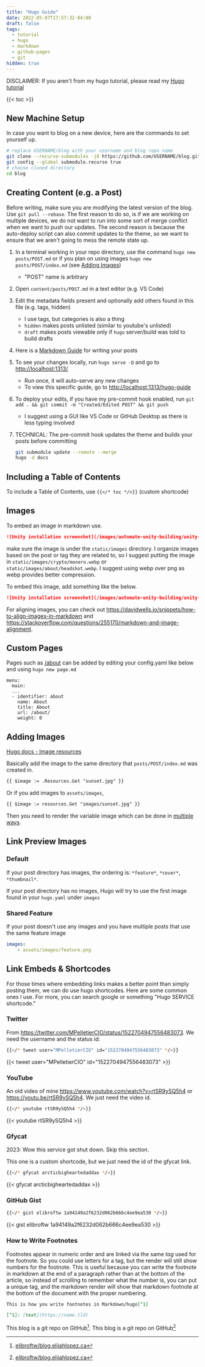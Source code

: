```yaml
---
title: "Hugo Guide"
date: 2022-05-07T17:57:32-04:00
draft: false
tags:
  - tutorial
  - hugo
  - markdown
  - github-pages
  - git
hidden: true
---
```


DISCLAIMER: If you aren't from my hugo tutorial, please read my [Hugo tutorial](/posts/hugo-tutorial/#prerequisites)

<!-- table of contents -->

{{< toc >}}

## New Machine Setup

In case you want to blog on a new device, here are the commands to set yourself up.

```bash
# replace USERNAME/blog with your username and blog repo name
git clone --recurse-submodules -j8 https://github.com/USERNAME/blog.git
git config --global submodule.recurse true
# choose cloned directory
cd blog
```

## Creating Content (e.g. a Post)

Before writing, make sure you are modifying the latest version of the blog. Use `git pull --rebase`. The first reason to do so, is if we are working on multiple devices, we do not want to run into some sort of merge conflict when we want to push our updates. The second reason is because the auto-deploy script can also commit updates to the theme, so we want to ensure that we aren't going to mess the remote state up.

1. In a terminal working in your repo directory, use the command `hugo new posts/POST.md` or if you plan on using images `hugo new posts/POST/index.md` (see [Adding Images](#adding-images))
    - "POST" name is arbitrary
2. Open `content/posts/POST.md` in a text editor (e.g. VS Code)
3. Edit the metadata fields present and optionally add others found in this file (e.g. tags, hidden)
    - I use tags, but categories is also a thing
    - `hidden` makes posts unlisted (similar to youtube's unlisted)
    - `draft` makes posts viewable only if `hugo` server/build was told to build drafts
4. Here is a [Markdown Guide](https://www.markdownguide.org/basic-syntax/) for writing your posts
5. To see your changes locally, run `hugo serve -D` and go to [http://localhost:1313/](http://localhost:1313/)
    - Run once, it will auto-serve any new changes
    - To view this specific guide, go to [http://localhost:1313/hugo-guide](http://localhost:1313/hugo-guide)
6. To deploy your edits, if you have my pre-commit hook enabled, run `git add . && git commit -m "Created/Edited POST" && git push`
    - I suggest using a GUI like VS Code or GitHub Desktop as there is less typing involved
7. TECHNICAL: The pre-commit hook updates the theme and builds your posts before committing

    ```bash
    git submodule update --remote --merge
    hugo -d docs
    ```

## Including a Table of Contents

To include a Table of Contents, use `{{</* toc */>}}` (custom shortcode)

## Images

To embed an image in markdown use.

```md
![Unity installation screenshot](/images/automate-unity-building/unity-hub.webp)
```

 make sure the image is under the `static/images` directory. I organize images based on the post or tag they
are related to, so I suggest putting the image in `static/images/crypto/monero.webp` or `static/images/about/headshot.webp`. I suggest using webp over png as webp provides better compression.

To embed this image, add something like the below.

```md
![Unity installation screenshot](/images/automate-unity-building/unity-hub.webp)
```

For aligning images, you can check out https://davidwells.io/snippets/how-to-align-images-in-markdown and https://stackoverflow.com/questions/255170/markdown-and-image-alignment.

## Custom Pages

Pages such as [/about](/about) can be added by editing your config.yaml like below and using `hugo new page.md`

```.
menu:
  main:
  ...
  - identifier: about
    name: About
    title: About
    url: /about/
    weight: 0
```

## Adding Images

[Hugo docs - Image resources ](https://gohugo.io/content-management/image-processing/#image-resources)

Basically add the image to the same directory that `posts/POST/index.md` was created in.

```md
{{ $image := .Resources.Get "sunset.jpg" }}
```

Or if you add images to `assets/images`,

```md
{{ $image := resources.Get "images/sunset.jpg" }}
```

Then you need to render the variable image which can be done in [multiple ways](https://gohugo.io/content-management/image-processing/#image-rendering).

## Link Preview Images

### Default

If your post directory has images, the ordering is: `*feature*`, `*cover*`, `*thumbnail*`.

If your post directory has no images, Hugo will try to use the first image found in your `hugo.yaml` under `images`

### Shared Feature

If your post doesn't use any images and you have multiple posts that use the same feature image

```yaml
images:
    - assets/images/feature.png
```

## Link Embeds & Shortcodes

For those times where embedding links makes a better point than simply posting them, we can do use hugo shortcodes.
Here are some common ones I use. For more, you can search google or something "Hugo SERVICE shortcode."

### Twitter

From https://twitter.com/MPelletierCIO/status/1522704947556483073.
We need the username and the status id:

```bash
{{</* tweet user="MPelletierCIO" id="1522704947556483073" */>}}
```

{{< tweet user="MPelletierCIO" id="1522704947556483073" >}}

### YouTube

An old video of mine https://www.youtube.com/watch?v=rtSR9ySQ5h4 or https://youtu.be/rtSR9ySQ5h4.
We just need the video id.

```bash
{{</* youtube rtSR9ySQ5h4 */>}}
```

{{< youtube rtSR9ySQ5h4 >}}

### Gfycat

2023: Wow this service got shut down. Skip this section.

This one is a custom shortcode, but we just need the id of the gfycat link.

```bash
{{</* gfycat arcticbigheartedaddax */>}}
```

{{< gfycat arcticbigheartedaddax >}}

### GitHub Gist

```bash
{{</* gist elibroftw 1a94149a2f6232d062b666c4ee9ea530 */>}}
```

{{< gist elibroftw 1a94149a2f6232d062b666c4ee9ea530 >}}

### How to Write Footnotes

Footnotes appear in numeric order and are linked via the same _tag_ used for the footnote. So you could use letters for a tag, but the render will still show numbers for the footnote. This is useful because you can write the footnote in markdown at the end of a paragraph rather than at the bottom of the article, so instead of scrolling to remember what the number is, you can put a unique tag, and the markdown render will show that markdown footnote at the bottom of the document with the proper numbering.

```markdown
This is how you write footnotes in Markdown/hugo[^1]

[^1]: [text](https://name.tld)
```

This blog is a git repo on GitHub[^1]. This blog is a git repo on GitHub[^github]

[^1]: [elibroftw/blog.elijahlopez.ca](https://github.com/elibroftw/blog.elijahlopez.ca)
[^github]: [elibroftw/blog.elijahlopez.ca](https://github.com/elibroftw/blog.elijahlopez.ca)